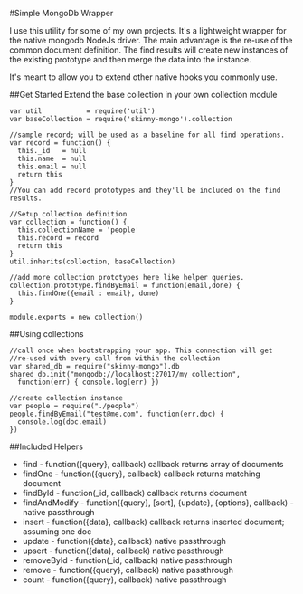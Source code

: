#Simple MongoDb Wrapper

I use this utility for some of my own projects. It's a lightweight wrapper for the native mongodb NodeJs driver. The main advantage is the re-use of the common document definition. The find results will create new instances of the existing prototype and then merge the data into the instance.

It's meant to allow you to extend other native hooks you commonly use.

##Get Started
Extend the base collection in your own collection module

    var util           = require('util')
    var baseCollection = require('skinny-mongo').collection

    //sample record; will be used as a baseline for all find operations.
    var record = function() {
      this._id   = null
      this.name  = null
      this.email = null
      return this
    }
    //You can add record prototypes and they'll be included on the find results.

    //Setup collection definition
    var collection = function() {
      this.collectionName = 'people'
      this.record = record
      return this
    }
    util.inherits(collection, baseCollection)

    //add more collection prototypes here like helper queries.
    collection.prototype.findByEmail = function(email,done) {
      this.findOne({email : email}, done)
    }

    module.exports = new collection()

##Using collections

    //call once when bootstrapping your app. This connection will get
    //re-used with every call from within the collection
    var shared_db = require("skinny-mongo").db
    shared_db.init("mongodb://localhost:27017/my_collection",
      function(err) { console.log(err) })

    //create collection instance
    var people = require("./people")
    people.findByEmail("test@me.com", function(err,doc) {
      console.log(doc.email)
    })


##Included Helpers

 - find          - function({query}, callback) callback returns array of documents
 - findOne       - function({query}, callback) callback returns matching document
 - findById      - function(_id, callback) callback returns document
 - findAndModify - function({query}, [sort], {update}, {options}, callback) - native passthrough
 - insert        - function({data}, callback)  callback returns inserted document; assuming one doc
 - update        - function({data}, callback)  native passthrough
 - upsert        - function({data}, callback)  native passthrough
 - removeById    - function(_id, callback) native passthrough
 - remove        - function({query}, callback) native passthrough
 - count         - function({query}, callback) native passthrough
